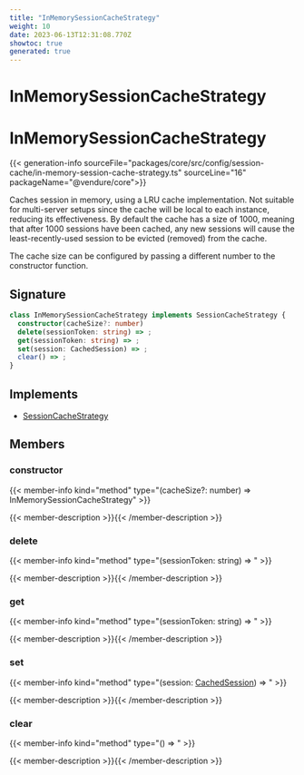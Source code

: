 ```yaml
---
title: "InMemorySessionCacheStrategy"
weight: 10
date: 2023-06-13T12:31:08.770Z
showtoc: true
generated: true
---
```

<!-- This file was generated from the Vendure source. Do not modify. Instead, re-run the "docs:build" script -->

# InMemorySessionCacheStrategy
<div class="symbol">


# InMemorySessionCacheStrategy

{{< generation-info sourceFile="packages/core/src/config/session-cache/in-memory-session-cache-strategy.ts" sourceLine="16" packageName="@vendure/core">}}

Caches session in memory, using a LRU cache implementation. Not suitable for
multi-server setups since the cache will be local to each instance, reducing
its effectiveness. By default the cache has a size of 1000, meaning that after
1000 sessions have been cached, any new sessions will cause the least-recently-used
session to be evicted (removed) from the cache.

The cache size can be configured by passing a different number to the constructor
function.

## Signature

```TypeScript
class InMemorySessionCacheStrategy implements SessionCacheStrategy {
  constructor(cacheSize?: number)
  delete(sessionToken: string) => ;
  get(sessionToken: string) => ;
  set(session: CachedSession) => ;
  clear() => ;
}
```
## Implements

 * <a href='/typescript-api/auth/session-cache-strategy#sessioncachestrategy'>SessionCacheStrategy</a>


## Members

### constructor

{{< member-info kind="method" type="(cacheSize?: number) => InMemorySessionCacheStrategy"  >}}

{{< member-description >}}{{< /member-description >}}

### delete

{{< member-info kind="method" type="(sessionToken: string) => "  >}}

{{< member-description >}}{{< /member-description >}}

### get

{{< member-info kind="method" type="(sessionToken: string) => "  >}}

{{< member-description >}}{{< /member-description >}}

### set

{{< member-info kind="method" type="(session: <a href='/typescript-api/auth/session-cache-strategy#cachedsession'>CachedSession</a>) => "  >}}

{{< member-description >}}{{< /member-description >}}

### clear

{{< member-info kind="method" type="() => "  >}}

{{< member-description >}}{{< /member-description >}}


</div>
